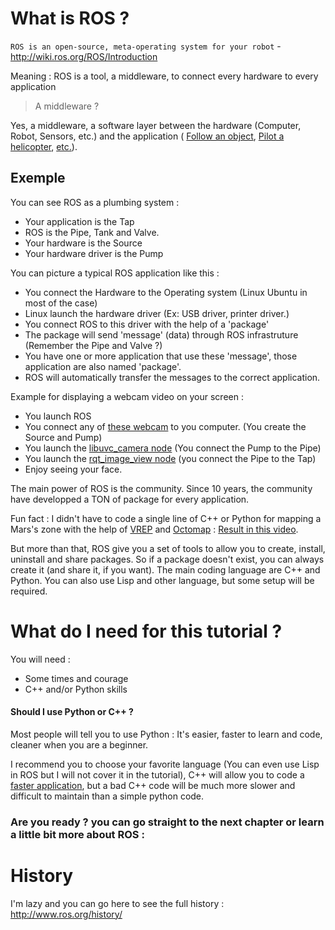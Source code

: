 # What is ROS ?

`ROS is an open-source, meta-operating system for your robot` - http://wiki.ros.org/ROS/Introduction

Meaning : ROS is a tool, a middleware, to connect every hardware to every application

> A middleware ?

Yes, a middleware, a software layer between the hardware (Computer, Robot, Sensors, etc.) and the application ( [Follow an object](https://www.youtube.com/watch?v=4B_aEEaosyw), [Pilot a helicopter](https://www.youtube.com/watch?v=nMAK3uQ3rCc), [etc.](https://vimeo.com/245826128)).

## Exemple

You can see ROS as a plumbing system : 
- Your application is the Tap
- ROS is the Pipe, Tank and Valve.
- Your hardware is the Source
- Your hardware driver is the Pump

You can picture a typical ROS application like this : 
- You connect the Hardware to the Operating system (Linux Ubuntu in most of the case)
- Linux launch the hardware driver (Ex: USB driver, printer driver.)
- You connect ROS to this driver with the help of a 'package'
- The package will send 'message' (data) through ROS infrastruture (Remember the Pipe and Valve ?)
- You have one or more application that use these 'message', those application are also named 'package'.
- ROS will automatically transfer the messages to the correct application.

Example for displaying a webcam video on your screen : 
- You launch ROS
- You connect any of [these webcam](http://www.ideasonboard.org/uvc/) to you computer. (You create the Source and Pump)
- You launch the [libuvc_camera node](http://wiki.ros.org/libuvc_camera) (You connect the Pump to the Pipe)
- You launch the [rqt_image_view node](http://wiki.ros.org/rqt_image_view) (you connect the Pipe to the Tap)
- Enjoy seeing your face.

The main power of ROS is the community. Since 10 years, the community have developped a TON of package for every application.

Fun fact : I didn't have to code a single line of C++ or Python for mapping a Mars's zone with the help of [VREP](http://www.coppeliarobotics.com/) and [Octomap](http://wiki.ros.org/octomap_server) : [Result in this video](https://www.youtube.com/watch?v=2V11_CEwZM8&t=3s).

But more than that, ROS give you a set of tools to allow you to create, install, uninstall and share packages. So if a package doesn't exist, you can always create it (and share it, if you want).
The main coding language are C++ and Python. You can also use Lisp and other language, but some setup will be required.

# What do I need for this tutorial ?

You will need : 
- Some times and courage
- C++ and/or Python skills

#### Should I use  Python or C++ ?

Most people will tell you to use Python : It's easier, faster to learn and code, cleaner when you are a beginner.

I recommend you to choose your favorite language (You can even use Lisp in ROS but I will not cover it in the tutorial), C++ will allow you to code a [faster application](https://benchmarksgame.alioth.debian.org/u64q/compare.php?lang=python3&lang2=gpp), but a bad C++ code will be much more slower and difficult to maintain than a simple python code.


### Are you ready ? you can go straight to the next chapter or learn a little bit more about ROS : 

# History

I'm lazy and you can go here to see the full history : http://www.ros.org/history/

